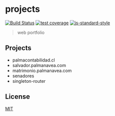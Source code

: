 # projects
[![Build Status](https://img.shields.io/travis/yerkopalma/projects/master.svg?style=flat-square)](https://travis-ci.org/yerkopalma/projects) [![test coverage](https://img.shields.io/codecov/c/github/yerkopalma/projects/master.svg?style=flat-square)](https://codecov.io/github/yerkopalma/projects) [![js-standard-style](https://img.shields.io/badge/code%20style-standard-brightgreen.svg?style=flat-square)](https://github.com/feross/standard)

> web portfolio

## Projects

- palmacontabilidad.cl
- salvador.palmanavea.com
- matrimonio.palmanavea.com
- senadores
- singleton-router

## License
[MIT](/license)
